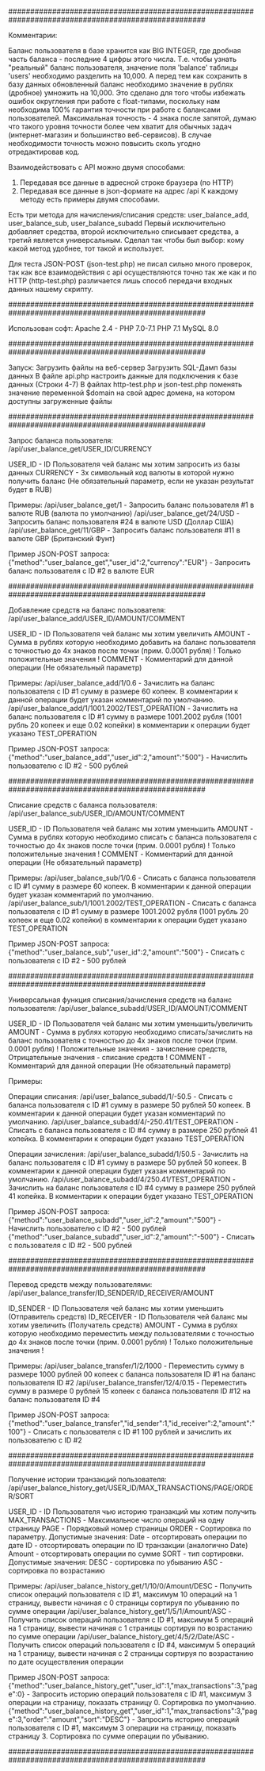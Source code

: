 #####################################################################################################

Комментарии: 

Баланс пользователя в базе хранится как BIG INTEGER, где дробная часть баланса - последние 4 цифры этого числа.
Т.е. чтобы узнать "реальный" баланс пользователя, значение поля 'balance' таблицы 'users' необходимо разделить на 10,000.
А перед тем как сохранить в базу данных обновленный баланс необходимо значение в рублях (дробное) умножить на 10,000.
Это сделано для того чтобы избежать ошибок округления при работе с float-типами, поскольку нам необходима 100% гарантия точности при работе с балансами пользователей.
Максимальная точность - 4 знака после запятой, думаю что такого уровня точности более чем хватит для обычных задач (интернет-магазин и большинство веб-сервисов).
В случае необходимости точность можно повысить сколь угодно отредактировав код.

Взаимодействовать с API можно двумя способами:
1) Передавая все данные в адресной строке браузера (по HTTP)
2) Передавая все данные в json-формате на адрес /api
К каждому методу есть примеры двумя способами.

Есть три метода для начисления/списания средств:
user_balance_add, user_balance_sub, user_balance_subadd
Первый исключительно добавляет средства, второй исключительно списывает средства, а третий является универсальным.
Сделал так чтобы был выбор: кому какой метод удобнее, тот такой и использует. 

Для теста JSON-POST (json-test.php) не писал сильно много проверок, так как все взаимодействия с api осуществляются точно так же как и по HTTP (http-test.php) различается лишь способ передачи входных данных нашему скрипту.

#####################################################################################################

Использован софт:
Apache 2.4 - PHP 7.0-7.1
PHP 7.1
MySQL 8.0

#####################################################################################################

Запуск:
Загрузить файлы на веб-сервер
Загрузить SQL-Дамп базы данных
В файле api.php настроить данные для подключения к базе данных (Строки 4-7)
В файлах http-test.php и json-test.php поменять значение переменной $domain на свой адрес домена, на котором доступны загруженные файлы

#####################################################################################################

Запрос баланса пользователя:
/api/user_balance_get/USER_ID/CURRENCY

USER_ID - ID Пользователя чей баланс мы хотим запросить из базы данных
CURRENCY - 3х символьный код валюты в которой нужно получить баланс (Не обязательный параметр, если не указан результат будет в RUB)

Примеры: 
/api/user_balance_get/1 - Запросить баланс пользователя #1 в валюте RUB (валюта по умолчанию)
/api/user_balance_get/24/USD - Запросить баланс пользователя #24 в валюте USD (Доллар США)
/api/user_balance_get/11/GBP - Запросить баланс пользователя #11 в валюте GBP (Британский Фунт)

Пример JSON-POST запроса:
{"method":"user_balance_get","user_id":2,"currency":"EUR"} - Запросить баланс пользователя с ID #2 в валюте EUR

#####################################################################################################

Добавление средств на баланс пользователя:
/api/user_balance_add/USER_ID/AMOUNT/COMMENT

USER_ID - ID Пользователя чей баланс мы хотим увеличить
AMOUNT - Сумма в рублях которую необходимо добавить на баланс пользователя с точностью до 4х знаков после точки (прим. 0.0001 рубля) ! Только положительные значения !
COMMENT - Комментарий для данной операции (Не обязательный параметр)

Примеры:
/api/user_balance_add/1/0.6 - Зачислить на баланс пользователя с ID #1 сумму в размере 60 копеек. В комментарии к данной операции будет указан комментарий по умолчанию. 
/api/user_balance_add/1/1001.2002/TEST_OPERATION - Зачислить на баланс пользователя с ID #1 сумму в размере 1001.2002 рубля (1001 рубль 20 копеек и еще 0.02 копейки) в комментарии к операции будет указано TEST_OPERATION

Пример JSON-POST запроса:
{"method":"user_balance_add","user_id":2,"amount":"500"} - Начислить пользователю с ID #2 - 500 рублей

#####################################################################################################

Списание средств с баланса пользователя:
/api/user_balance_sub/USER_ID/AMOUNT/COMMENT

USER_ID - ID Пользователя чей баланс мы хотим уменьшить
AMOUNT - Сумма в рублях которую необходимо списать с баланса пользователя с точностью до 4х знаков после точки (прим. 0.0001 рубля) ! Только положительные значения !
COMMENT - Комментарий для данной операции (Не обязательный параметр)

Примеры:
/api/user_balance_sub/1/0.6 - Списать с баланса пользователя с ID #1 сумму в размере 60 копеек. В комментарии к данной операции будет указан комментарий по умолчанию. 
/api/user_balance_sub/1/1001.2002/TEST_OPERATION - Списать с баланса пользователя с ID #1 сумму в размере 1001.2002 рубля (1001 рубль 20 копеек и еще 0.02 копейки) в комментарии к операции будет указано TEST_OPERATION

Пример JSON-POST запроса:
{"method":"user_balance_sub","user_id":2,"amount":"500"} - Списать с пользователя с ID #2 - 500 рублей

#####################################################################################################

Универсальная функция списания/зачисления средств на баланс пользователя:
/api/user_balance_subadd/USER_ID/AMOUNT/COMMENT

USER_ID - ID Пользователя чей баланс мы хотим уменьшить/увеличить
AMOUNT - Сумма в рублях которую необходимо списать/зачислить на баланс пользователя с точностью до 4х знаков после точки (прим. 0.0001 рубля) ! Положительные значения - зачисление средств, Отрицательные значения - списание средств !
COMMENT - Комментарий для данной операции (Не обязательный параметр)

Примеры:

Операции списания:
/api/user_balance_subadd/1/-50.5 - Списать с баланса пользователя с ID #1 сумму в размере 50 рублей 50 копеек. В комментарии к данной операции будет указан комментарий по умолчанию. 
/api/user_balance_subadd/4/-250.41/TEST_OPERATION - Списать с баланса пользователя с ID #4 сумму в размере 250 рублей 41 копейка. В комментарии к операции будет указано TEST_OPERATION

Операции зачисления: 
/api/user_balance_subadd/1/50.5 - Зачислить на баланс пользователя с ID #1 сумму в размере 50 рублей 50 копеек. В комментарии к данной операции будет указан комментарий по умолчанию. 
/api/user_balance_subadd/4/250.41/TEST_OPERATION - Зачислить на баланс пользователя с ID #4 сумму в размере 250 рублей 41 копейка. В комментарии к операции будет указано TEST_OPERATION

Пример JSON-POST запроса:
{"method":"user_balance_subadd","user_id":2,"amount":"500"} - Начислить пользователю с ID #2 - 500 рублей
{"method":"user_balance_subadd","user_id":2,"amount":"-500"} - Списать с пользователя с ID #2 - 500 рублей

#####################################################################################################

Перевод средств между пользователями:
/api/user_balance_transfer/ID_SENDER/ID_RECEIVER/AMOUNT

ID_SENDER - ID Пользователя чей баланс мы хотим уменьшить (Отправитель средств)
ID_RECEIVER - ID Пользователя чей баланс мы хотим увеличить (Получатель средств)
AMOUNT - Сумма в рублях которую необходимо переместить между пользователями с точностью до 4х знаков после точки (прим. 0.0001 рубля) ! Только положительные значения !

Примеры:
/api/user_balance_transfer/1/2/1000 - Переместить сумму в размере 1000 рублей 00 копеек с баланса пользователя ID #1 на баланс пользователя ID #2
/api/user_balance_transfer/12/4/0.15 - Переместить сумму в размере 0 рублей 15 копеек с баланса пользователя ID #12 на баланс пользователя ID #4

Пример JSON-POST запроса:
{"method":"user_balance_transfer","id_sender":1,"id_receiver":2,"amount":"100"} - Списать с пользователя с ID #1 100 рублей и зачислить их пользователю с ID #2

#####################################################################################################

Получение истории транзакций пользователя:
/api/user_balance_history_get/USER_ID/MAX_TRANSACTIONS/PAGE/ORDER/SORT

USER_ID - ID Пользователя чью историю транзакций мы хотим получить
MAX_TRANSACTIONS - Максимальное число операций на одну страницу
PAGE - Порядковый номер страницы
ORDER - Сортировка по параметру. Допустимые значения:
	Date - отсортировать операции по дате
	ID - отсортировать операции по ID транзакции (аналогично Date)
	Amount - отсортировать операции по сумме
SORT - тип сортировки. Допустимые значения:
	DESC - сортировка по убыванию
	ASC - сортировка по возрастанию

Примеры:
/api/user_balance_history_get/1/10/0/Amount/DESC - Получить список операций пользователя с ID #1, максимум 10 операций на 1 страницу, вывести начиная с 0 страницы сортируя по убыванию по сумме операции
/api/user_balance_history_get/1/5/1/Amount/ASC - Получить список операций пользователя с ID #1, максимум 5 операций на 1 страницу, вывести начиная с 1 страницы сортируя по возрастанию по сумме операции
/api/user_balance_history_get/4/5/2/Date/ASC - Получить список операций пользователя с ID #4, максимум 5 операций на 1 страницу, вывести начиная с 2 страницы сортируя по возрастанию по дате осуществления операции

Пример JSON-POST запроса:
{"method":"user_balance_history_get","user_id":1,"max_transactions":3,"page":0} - Запросить историю операций пользователя с ID #1, максимум 3 операции на страницу, показать страницу 0. Сортировка по умолчанию.
{"method":"user_balance_history_get","user_id":1,"max_transactions":3,"page":3,"order":"amount","sort":"DESC"} - Запросить историю операций пользователя с ID #1, максимум 3 операции на страницу, показать страницу 3. Сортировка по сумме операции по убыванию.

#####################################################################################################
